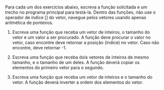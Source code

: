 Para cada um dos exercícios abaixo, escreva a função solicitada e um trecho no programa principal para testá-la. Dentro das funções, não use o operador de índice [] do vetor, navegue pelos vetores usando apenas aritmética de ponteiros.

1. Escreva uma função que receba um vetor de inteiros, o tamanho do vetor e um valor a ser procurado. A função deve procurar o valor no vetor, caso encontre deve retornar a posição (índice) no vetor. Caso não encontre, deve retornar -1.

2. Escreva uma função que receba dois vetores de inteiros de mesmo tamanho, e o tamanho de um deles. A função deverá copiar os elementos do primeiro vetor para o segundo.

3. Escreva uma função que receba um vetor de inteiros e o tamanho do vetor. A função deverá inverter a ordem dos elementos do vetor.